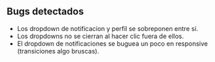 ## Bugs detectados

- Los dropdown de notificacion y perfil se sobreponen entre sí.
- Los dropdowns no se cierran al hacer clic fuera de ellos.
- El dropdown de notificaciones se buguea un poco en responsive (transiciones algo bruscas).
